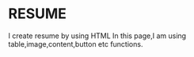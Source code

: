 # RESUME
I create resume by using HTML
In this page,I am using table,image,content,button etc functions.
